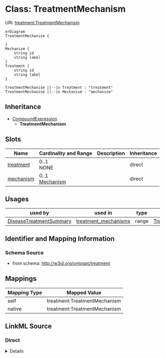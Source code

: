 # Class: TreatmentMechanism



URI: [treatment:TreatmentMechanism](http://w3id.org/ontogpt/treatments/TreatmentMechanism)


```mermaid
erDiagram
TreatmentMechanism {

}
Mechanism {
    string id  
    string label  
}
Treatment {
    string id  
    string label  
}

TreatmentMechanism ||--|o Treatment : "treatment"
TreatmentMechanism ||--|o Mechanism : "mechanism"

```




## Inheritance
* [CompoundExpression](CompoundExpression.md)
    * **TreatmentMechanism**



## Slots

| Name | Cardinality and Range | Description | Inheritance |
| ---  | --- | --- | --- |
| [treatment](treatment.md) | 0..1 <br/> NONE |  | direct |
| [mechanism](mechanism.md) | 0..1 <br/> [Mechanism](Mechanism.md) |  | direct |





## Usages

| used by | used in | type | used |
| ---  | --- | --- | --- |
| [DiseaseTreatmentSummary](DiseaseTreatmentSummary.md) | [treatment_mechanisms](treatment_mechanisms.md) | range | [TreatmentMechanism](TreatmentMechanism.md) |






## Identifier and Mapping Information







### Schema Source


* from schema: http://w3id.org/ontogpt/treatment





## Mappings

| Mapping Type | Mapped Value |
| ---  | ---  |
| self | treatment:TreatmentMechanism |
| native | treatment:TreatmentMechanism |


## LinkML Source

<!-- TODO: investigate https://stackoverflow.com/questions/37606292/how-to-create-tabbed-code-blocks-in-mkdocs-or-sphinx -->

### Direct

<details>
```yaml
name: TreatmentMechanism
from_schema: http://w3id.org/ontogpt/treatment
rank: 1000
is_a: CompoundExpression
attributes:
  treatment:
    name: treatment
    from_schema: http://w3id.org/ontogpt/treatment
    rank: 1000
    range: Treatment
  mechanism:
    name: mechanism
    from_schema: http://w3id.org/ontogpt/treatment
    rank: 1000
    range: Mechanism

```
</details>

### Induced

<details>
```yaml
name: TreatmentMechanism
from_schema: http://w3id.org/ontogpt/treatment
rank: 1000
is_a: CompoundExpression
attributes:
  treatment:
    name: treatment
    from_schema: http://w3id.org/ontogpt/treatment
    rank: 1000
    alias: treatment
    owner: TreatmentMechanism
    domain_of:
    - TreatmentMechanism
    - TreatmentEfficacy
    range: Treatment
  mechanism:
    name: mechanism
    from_schema: http://w3id.org/ontogpt/treatment
    rank: 1000
    alias: mechanism
    owner: TreatmentMechanism
    domain_of:
    - TreatmentMechanism
    range: Mechanism

```
</details>
